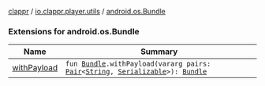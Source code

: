 [clappr](../../index.md) / [io.clappr.player.utils](../index.md) / [android.os.Bundle](./index.md)

### Extensions for android.os.Bundle

| Name | Summary |
|---|---|
| [withPayload](with-payload.md) | `fun `[`Bundle`](https://developer.android.com/reference/android/os/Bundle.html)`.withPayload(vararg pairs: `[`Pair`](https://kotlinlang.org/api/latest/jvm/stdlib/kotlin/-pair/index.html)`<`[`String`](https://kotlinlang.org/api/latest/jvm/stdlib/kotlin/-string/index.html)`, `[`Serializable`](https://developer.android.com/reference/java/io/Serializable.html)`>): `[`Bundle`](https://developer.android.com/reference/android/os/Bundle.html) |

